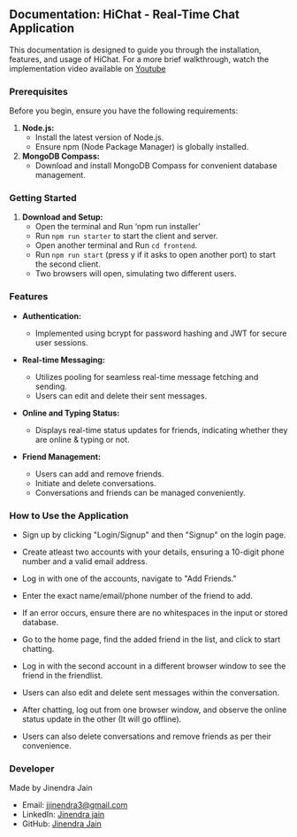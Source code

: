 
## Documentation: HiChat - Real-Time Chat Application
This documentation is designed to guide you through the installation, features, and usage of HiChat. For a more brief walkthrough, watch the implementation video available on [Youtube](https://youtu.be/-EM2hSC4wN4)

### Prerequisites
Before you begin, ensure you have the following requirements:
1. **Node.js:**
   - Install the latest version of Node.js.
   - Ensure npm (Node Package Manager) is globally installed.
2. **MongoDB Compass:**
   - Download and install MongoDB Compass for convenient database management.

### Getting Started

1. **Download and Setup:**
   - Open the terminal and Run ‘npm run installer’
   - Run `npm run starter` to start the client and server.
   - Open another terminal and Run `cd frontend`.
   - Run `npm run start` (press y if it asks to open another port) to start the second client.
   - Two browsers will open, simulating two different users.


### Features

- **Authentication:**
   - Implemented using bcrypt for password hashing and JWT for secure user sessions.

- **Real-time Messaging:**
   - Utilizes pooling for seamless real-time message fetching and sending.
   - Users can edit and delete their sent messages.

- **Online and Typing Status:**
   - Displays real-time status updates for friends, indicating whether they are online & typing or not.

- **Friend Management:**
   - Users can add and remove friends.
   - Initiate and delete conversations.
   - Conversations and friends can be managed conveniently.

### How to Use the Application

   - Sign up by clicking "Login/Signup" and then "Signup" on the login page.
   - Create atleast two accounts with your details, ensuring a 10-digit phone number and a valid email address.

   - Log in with one of the accounts, navigate to "Add Friends."
   - Enter the exact name/email/phone number of the friend to add.
   - If an error occurs, ensure there are no whitespaces in the input or stored database.

   - Go to the home page, find the added friend in the list, and click to start chatting.
   - Log in with the second account in a different browser window to see the friend in the friendlist.
   - Users can also edit and delete sent messages within the conversation.
   - After chatting, log out from one browser window, and observe the online status update in the other (It will go offline).

   - Users can also delete conversations and remove friends as per their convenience.

### Developer

Made by Jinendra Jain

- Email: [jjinendra3@gmail.com](mailto:jjinendra3@gmail.com)
- LinkedIn: [Jinendra jain](https://www.linkedin.com/in/jjinendra3/)
- GitHub: [Jinendra Jain](https://github.com/jjinendra3)
